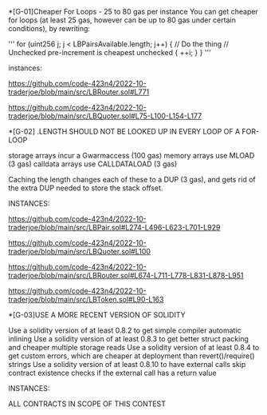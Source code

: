 *[G-01]Cheaper For Loops - 25 to 80 gas per instance 
You can get cheaper for loops (at least 25 gas, however can be up to 80 gas under certain conditions), by rewriting:

''' for (uint256 j; j < LBPairsAvailable.length; j++) {
                // Do the thing
                // Unchecked pre-increment is cheapest
                unchecked { ++i; }
        }       '''

instances:

https://github.com/code-423n4/2022-10-traderjoe/blob/main/src/LBRouter.sol#L771

https://github.com/code-423n4/2022-10-traderjoe/blob/main/src/LBQuoter.sol#L75-L100-L154-L177


*[G-02] <ARRAY>.LENGTH SHOULD NOT BE LOOKED UP IN EVERY LOOP OF A FOR-LOOP

storage arrays incur a Gwarmaccess (100 gas)
memory arrays use MLOAD (3 gas)
calldata arrays use CALLDATALOAD (3 gas)

Caching the length changes each of these to a DUP<N> (3 gas), and gets rid of the extra DUP<N> needed to store the stack offset.

INSTANCES:

https://github.com/code-423n4/2022-10-traderjoe/blob/main/src/LBPair.sol#L274-L496-L623-L701-L929

https://github.com/code-423n4/2022-10-traderjoe/blob/main/src/LBQuoter.sol#L100

https://github.com/code-423n4/2022-10-traderjoe/blob/main/src/LBRouter.sol#L674-L711-L778-L831-L878-L951

https://github.com/code-423n4/2022-10-traderjoe/blob/main/src/LBToken.sol#L90-L163


*[G-03]USE A MORE RECENT VERSION OF SOLIDITY

Use a solidity version of at least 0.8.2 to get simple compiler automatic inlining Use a solidity version of at least 0.8.3 to get better struct packing and cheaper multiple storage reads Use a solidity version of at least 0.8.4 to get custom errors, which are cheaper at deployment than revert()/require() strings Use a solidity version of at least 0.8.10 to have external calls skip contract existence checks if the external call has a return value

INSTANCES:

ALL CONTRACTS IN SCOPE OF THIS CONTEST
